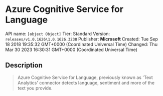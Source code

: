 # Azure Cognitive Service for Language
API name: `[object Object]`
Tier: Standard
Version: `releases/v1.0.1626\1.0.1626.3238`
Publisher: **Microsoft**
Created: Tue Sep 18 2018 19:35:32 GMT+0000 (Coordinated Universal Time)
Changed: Thu Mar 30 2023 16:30:31 GMT+0000 (Coordinated Universal Time)

## Description
> Azure Cognitive Service for Language, previously known as 'Text Analytics' connector detects language, sentiment and more of the text you provide.
